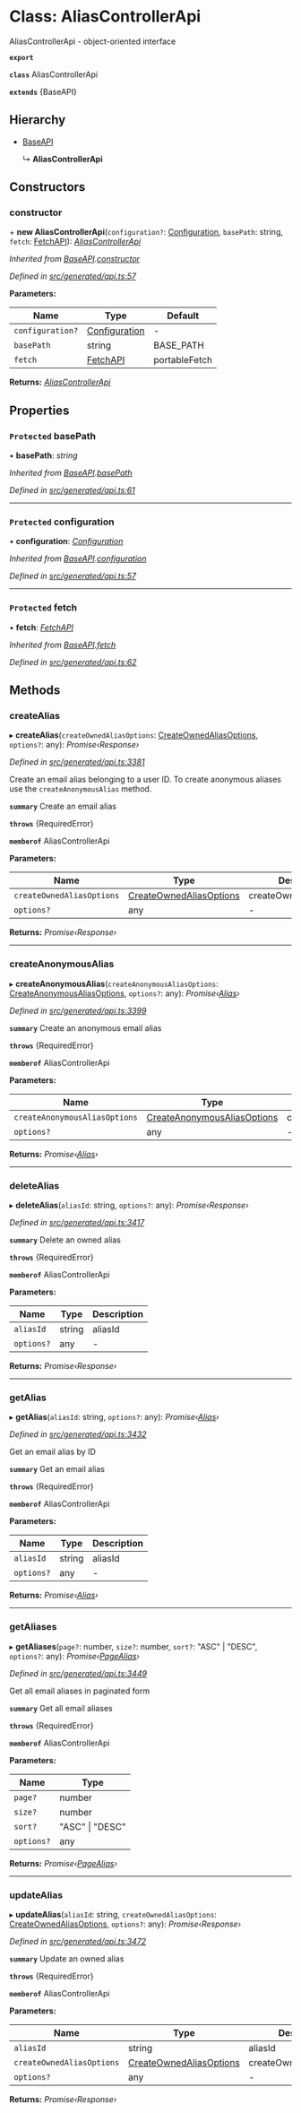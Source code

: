 # Class: AliasControllerApi

AliasControllerApi - object-oriented interface

**`export`** 

**`class`** AliasControllerApi

**`extends`** {BaseAPI}

## Hierarchy

* [BaseAPI](_generated_api_.baseapi.md)

  ↳ **AliasControllerApi**

## Constructors

###  constructor

\+ **new AliasControllerApi**(`configuration?`: [Configuration](_generated_configuration_.configuration.md), `basePath`: string, `fetch`: [FetchAPI](../interfaces/_generated_api_.fetchapi.md)): *[AliasControllerApi](_generated_api_.aliascontrollerapi.md)*

*Inherited from [BaseAPI](_generated_api_.baseapi.md).[constructor](_generated_api_.baseapi.md#constructor)*

*Defined in [src/generated/api.ts:57](https://github.com/mailslurp/mailslurp-client-ts-js/blob/5d485ad/src/generated/api.ts#L57)*

**Parameters:**

Name | Type | Default |
------ | ------ | ------ |
`configuration?` | [Configuration](_generated_configuration_.configuration.md) | - |
`basePath` | string |  BASE_PATH |
`fetch` | [FetchAPI](../interfaces/_generated_api_.fetchapi.md) |  portableFetch |

**Returns:** *[AliasControllerApi](_generated_api_.aliascontrollerapi.md)*

## Properties

### `Protected` basePath

• **basePath**: *string*

*Inherited from [BaseAPI](_generated_api_.baseapi.md).[basePath](_generated_api_.baseapi.md#protected-basepath)*

*Defined in [src/generated/api.ts:61](https://github.com/mailslurp/mailslurp-client-ts-js/blob/5d485ad/src/generated/api.ts#L61)*

___

### `Protected` configuration

• **configuration**: *[Configuration](_generated_configuration_.configuration.md)*

*Inherited from [BaseAPI](_generated_api_.baseapi.md).[configuration](_generated_api_.baseapi.md#protected-configuration)*

*Defined in [src/generated/api.ts:57](https://github.com/mailslurp/mailslurp-client-ts-js/blob/5d485ad/src/generated/api.ts#L57)*

___

### `Protected` fetch

• **fetch**: *[FetchAPI](../interfaces/_generated_api_.fetchapi.md)*

*Inherited from [BaseAPI](_generated_api_.baseapi.md).[fetch](_generated_api_.baseapi.md#protected-fetch)*

*Defined in [src/generated/api.ts:62](https://github.com/mailslurp/mailslurp-client-ts-js/blob/5d485ad/src/generated/api.ts#L62)*

## Methods

###  createAlias

▸ **createAlias**(`createOwnedAliasOptions`: [CreateOwnedAliasOptions](../interfaces/_generated_api_.createownedaliasoptions.md), `options?`: any): *Promise‹Response›*

*Defined in [src/generated/api.ts:3381](https://github.com/mailslurp/mailslurp-client-ts-js/blob/5d485ad/src/generated/api.ts#L3381)*

Create an email alias belonging to a user ID. To create anonymous aliases use the `createAnonymousAlias` method.

**`summary`** Create an email alias

**`throws`** {RequiredError}

**`memberof`** AliasControllerApi

**Parameters:**

Name | Type | Description |
------ | ------ | ------ |
`createOwnedAliasOptions` | [CreateOwnedAliasOptions](../interfaces/_generated_api_.createownedaliasoptions.md) | createOwnedAliasOptions |
`options?` | any | - |

**Returns:** *Promise‹Response›*

___

###  createAnonymousAlias

▸ **createAnonymousAlias**(`createAnonymousAliasOptions`: [CreateAnonymousAliasOptions](../interfaces/_generated_api_.createanonymousaliasoptions.md), `options?`: any): *Promise‹[Alias](../interfaces/_generated_api_.alias.md)›*

*Defined in [src/generated/api.ts:3399](https://github.com/mailslurp/mailslurp-client-ts-js/blob/5d485ad/src/generated/api.ts#L3399)*

**`summary`** Create an anonymous email alias

**`throws`** {RequiredError}

**`memberof`** AliasControllerApi

**Parameters:**

Name | Type | Description |
------ | ------ | ------ |
`createAnonymousAliasOptions` | [CreateAnonymousAliasOptions](../interfaces/_generated_api_.createanonymousaliasoptions.md) | createAnonymousAliasOptions |
`options?` | any | - |

**Returns:** *Promise‹[Alias](../interfaces/_generated_api_.alias.md)›*

___

###  deleteAlias

▸ **deleteAlias**(`aliasId`: string, `options?`: any): *Promise‹Response›*

*Defined in [src/generated/api.ts:3417](https://github.com/mailslurp/mailslurp-client-ts-js/blob/5d485ad/src/generated/api.ts#L3417)*

**`summary`** Delete an owned alias

**`throws`** {RequiredError}

**`memberof`** AliasControllerApi

**Parameters:**

Name | Type | Description |
------ | ------ | ------ |
`aliasId` | string | aliasId |
`options?` | any | - |

**Returns:** *Promise‹Response›*

___

###  getAlias

▸ **getAlias**(`aliasId`: string, `options?`: any): *Promise‹[Alias](../interfaces/_generated_api_.alias.md)›*

*Defined in [src/generated/api.ts:3432](https://github.com/mailslurp/mailslurp-client-ts-js/blob/5d485ad/src/generated/api.ts#L3432)*

Get an email alias by ID

**`summary`** Get an email alias

**`throws`** {RequiredError}

**`memberof`** AliasControllerApi

**Parameters:**

Name | Type | Description |
------ | ------ | ------ |
`aliasId` | string | aliasId |
`options?` | any | - |

**Returns:** *Promise‹[Alias](../interfaces/_generated_api_.alias.md)›*

___

###  getAliases

▸ **getAliases**(`page?`: number, `size?`: number, `sort?`: "ASC" | "DESC", `options?`: any): *Promise‹[PageAlias](../interfaces/_generated_api_.pagealias.md)›*

*Defined in [src/generated/api.ts:3449](https://github.com/mailslurp/mailslurp-client-ts-js/blob/5d485ad/src/generated/api.ts#L3449)*

Get all email aliases in paginated form

**`summary`** Get all email aliases

**`throws`** {RequiredError}

**`memberof`** AliasControllerApi

**Parameters:**

Name | Type |
------ | ------ |
`page?` | number |
`size?` | number |
`sort?` | "ASC" &#124; "DESC" |
`options?` | any |

**Returns:** *Promise‹[PageAlias](../interfaces/_generated_api_.pagealias.md)›*

___

###  updateAlias

▸ **updateAlias**(`aliasId`: string, `createOwnedAliasOptions`: [CreateOwnedAliasOptions](../interfaces/_generated_api_.createownedaliasoptions.md), `options?`: any): *Promise‹Response›*

*Defined in [src/generated/api.ts:3472](https://github.com/mailslurp/mailslurp-client-ts-js/blob/5d485ad/src/generated/api.ts#L3472)*

**`summary`** Update an owned alias

**`throws`** {RequiredError}

**`memberof`** AliasControllerApi

**Parameters:**

Name | Type | Description |
------ | ------ | ------ |
`aliasId` | string | aliasId |
`createOwnedAliasOptions` | [CreateOwnedAliasOptions](../interfaces/_generated_api_.createownedaliasoptions.md) | createOwnedAliasOptions |
`options?` | any | - |

**Returns:** *Promise‹Response›*
